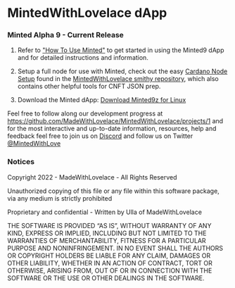 # MintedWithLovelace dApp 

### Minted Alpha 9 - Current Release
1. Refer to ["How To Use Minted"](https://github.com/MadeWithLovelace/MintedWithLovelace/blob/main/dapp/How-To-Use-Minted.md) to get started in using the Minted9 dApp and for detailed instructions and information.

2. Setup a full node for use with Minted, check out the easy [Cardano Node Setup](https://github.com/MadeWithLovelace/MintedWithLovelace-smithy/tree/main/cardano-node-setup) found in the [MintedWithLovelace smithy repository](https://github.com/MadeWithLovelace/MintedWithLovelace-smithy), which also contains other helpful tools for CNFT JSON prep.

3. Download the Minted dApp: [Download Minted9z for Linux](https://github.com/MadeWithLovelace/MintedWithLovelace/raw/main/dapp/releases/MintedAlpha9zz.tar.gz)

Feel free to follow along our development progress at https://github.com/MadeWithLovelace/MintedWithLovelace/projects/1 and for the most interactive and up-to-date information, resources, help and feedback feel free to join us on [Discord](https://discord.gg/HzKvRWPqy5) and follow us on Twitter [@MintedWithLove](https://twitter.com/MintedWithLove)


### Notices
Copyright 2022 - MadeWithLovelace - All Rights Reserved

Unauthorized copying of this file or any file within this software package, via any medium is strictly prohibited

Proprietary and confidential - Written by Ulla of MadeWithLovelace

THE SOFTWARE IS PROVIDED “AS IS”, WITHOUT WARRANTY OF ANY KIND, EXPRESS OR IMPLIED, INCLUDING BUT NOT LIMITED TO THE WARRANTIES OF MERCHANTABILITY, FITNESS FOR A PARTICULAR PURPOSE AND NONINFRINGEMENT. IN NO EVENT SHALL THE AUTHORS OR COPYRIGHT HOLDERS BE LIABLE FOR ANY CLAIM, DAMAGES OR OTHER LIABILITY, WHETHER IN AN ACTION OF CONTRACT, TORT OR OTHERWISE, ARISING FROM, OUT OF OR IN CONNECTION WITH THE SOFTWARE OR THE USE OR OTHER DEALINGS IN THE SOFTWARE.
